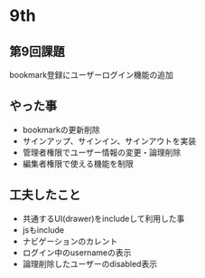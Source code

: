 # 9th

## 第9回課題
bookmark登録にユーザーログイン機能の追加

## やった事
- bookmarkの更新削除
- サインアップ、サインイン、サインアウトを実装
- 管理者権限でユーザー情報の変更・論理削除
- 編集者権限で使える機能を制限

## 工夫したこと
- 共通するUI(drawer)をincludeして利用した事
- jsもinclude
- ナビゲーションのカレント
- ログイン中のusernameの表示
- 論理削除したユーザーのdisabled表示